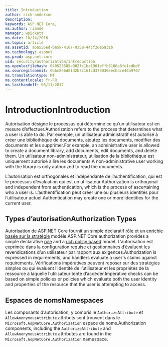 ```yaml
---
title: Introduction
author: rick-anderson
description: 
keywords: ASP.NET Core,
ms.author: riande
manager: wpickett
ms.date: 10/14/2016
ms.topic: article
ms.assetid: a6a556ed-ba59-4107-9358-44cf20e5931b
ms.technology: aspnet
ms.prod: asp.net-core
uid: security/authorization/introduction
ms.openlocfilehash: 040525505a982fc1be1901effb9186a8fe1cdbdf
ms.sourcegitcommit: 0b6c8e6d81d2b3c161cd375036eecbace46a9707
ms.translationtype: MT
ms.contentlocale: fr-FR
ms.lasthandoff: 08/11/2017
---
```

# <a name="introduction"></a><span data-ttu-id="7bae2-103">Introduction</span><span class="sxs-lookup"><span data-stu-id="7bae2-103">Introduction</span></span>

<a name=security-authorization-introduction></a>

<span data-ttu-id="7bae2-104">Autorisation désigne le processus qui détermine ce qu’un utilisateur est en mesure d’effectuer.</span><span class="sxs-lookup"><span data-stu-id="7bae2-104">Authorization refers to the process that determines what a user is able to do.</span></span> <span data-ttu-id="7bae2-105">Par exemple, un utilisateur administratif est autorisé à créer une bibliothèque de documents, ajoutez les documents, modifier des documents et les supprimer.</span><span class="sxs-lookup"><span data-stu-id="7bae2-105">For example, an administrative user is allowed to create a document library, add documents, edit documents, and delete them.</span></span> <span data-ttu-id="7bae2-106">Un utilisateur non-administrateur, utilisation de la bibliothèque est uniquement autorisé à lire les documents.</span><span class="sxs-lookup"><span data-stu-id="7bae2-106">A non-administrative user working with the library is only authorized to read the documents.</span></span>

<span data-ttu-id="7bae2-107">L’autorisation est orthogonales et indépendante de l’authentification, qui est le processus d’évaluation qui est un utilisateur.</span><span class="sxs-lookup"><span data-stu-id="7bae2-107">Authorization is orthogonal and independent from authentication, which is the process of ascertaining who a user is.</span></span> <span data-ttu-id="7bae2-108">L’authentification peut créer une ou plusieurs identités pour l’utilisateur actuel.</span><span class="sxs-lookup"><span data-stu-id="7bae2-108">Authentication may create one or more identities for the current user.</span></span>

## <a name="authorization-types"></a><span data-ttu-id="7bae2-109">Types d’autorisation</span><span class="sxs-lookup"><span data-stu-id="7bae2-109">Authorization Types</span></span>

<span data-ttu-id="7bae2-110">Autorisation de ASP.NET Core fournit un simple déclaratif [rôle](roles.md#security-authorization-role-based) et un [enrichie basée sur la stratégie](policies.md#security-authorization-policies-based) modèle.</span><span class="sxs-lookup"><span data-stu-id="7bae2-110">ASP.NET Core authorization provides a simple declarative [role](roles.md#security-authorization-role-based) and a [rich policy based](policies.md#security-authorization-policies-based) model.</span></span> <span data-ttu-id="7bae2-111">L’autorisation est exprimée dans la configuration requise et gestionnaires d’évaluent les revendications d’un utilisateur par rapport aux exigences.</span><span class="sxs-lookup"><span data-stu-id="7bae2-111">Authorization is expressed in requirements, and handlers evaluate a user's claims against requirements.</span></span> <span data-ttu-id="7bae2-112">Vérifications impératives peuvent reposer sur des stratégies simples ou qui évaluent l’identité de l’utilisateur et les propriétés de la ressource à laquelle l’utilisateur tente d’accéder.</span><span class="sxs-lookup"><span data-stu-id="7bae2-112">Imperative checks can be based on simple policies or policies which evaluate both the user identity and properties of the resource that the user is attempting to access.</span></span>

## <a name="namespaces"></a><span data-ttu-id="7bae2-113">Espaces de noms</span><span class="sxs-lookup"><span data-stu-id="7bae2-113">Namespaces</span></span>

<span data-ttu-id="7bae2-114">Les composants d’autorisation, y compris le `AuthorizeAttribute` et `AllowAnonymousAttribute` attributs sont trouvent dans le `Microsoft.AspNetCore.Authorization` espace de noms.</span><span class="sxs-lookup"><span data-stu-id="7bae2-114">Authorization components, including the `AuthorizeAttribute` and `AllowAnonymousAttribute` attributes are found in the `Microsoft.AspNetCore.Authorization` namespace.</span></span>
